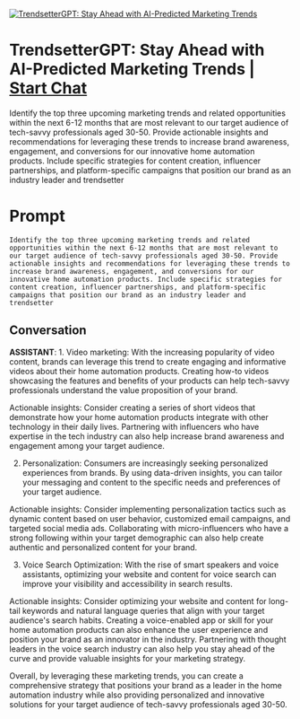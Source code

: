 
[![TrendsetterGPT: Stay Ahead with AI-Predicted Marketing Trends](https://flow-prompt-covers.s3.us-west-1.amazonaws.com/icon/minimalist/mini_3.png)](https://gptcall.net/chat.html?data=%7B%22contact%22%3A%7B%22id%22%3A%22DuKVNlBynUckd3TwIJtie%22%2C%22flow%22%3Atrue%7D%7D)
# TrendsetterGPT: Stay Ahead with AI-Predicted Marketing Trends | [Start Chat](https://gptcall.net/chat.html?data=%7B%22contact%22%3A%7B%22id%22%3A%22DuKVNlBynUckd3TwIJtie%22%2C%22flow%22%3Atrue%7D%7D)
Identify the top three upcoming marketing trends and related opportunities within the next 6-12 months that are most relevant to our target audience of tech-savvy professionals aged 30-50. Provide actionable insights and recommendations for leveraging these trends to increase brand awareness, engagement, and conversions for our innovative home automation products. Include specific strategies for content creation, influencer partnerships, and platform-specific campaigns that position our brand as an industry leader and trendsetter

# Prompt

```
Identify the top three upcoming marketing trends and related opportunities within the next 6-12 months that are most relevant to our target audience of tech-savvy professionals aged 30-50. Provide actionable insights and recommendations for leveraging these trends to increase brand awareness, engagement, and conversions for our innovative home automation products. Include specific strategies for content creation, influencer partnerships, and platform-specific campaigns that position our brand as an industry leader and trendsetter
```

## Conversation

**ASSISTANT**: 1. Video marketing: With the increasing popularity of video content, brands can leverage this trend to create engaging and informative videos about their home automation products. Creating how-to videos showcasing the features and benefits of your products can help tech-savvy professionals understand the value proposition of your brand.



Actionable insights: Consider creating a series of short videos that demonstrate how your home automation products integrate with other technology in their daily lives. Partnering with influencers who have expertise in the tech industry can also help increase brand awareness and engagement among your target audience.



2. Personalization: Consumers are increasingly seeking personalized experiences from brands. By using data-driven insights, you can tailor your messaging and content to the specific needs and preferences of your target audience.



Actionable insights: Consider implementing personalization tactics such as dynamic content based on user behavior, customized email campaigns, and targeted social media ads. Collaborating with micro-influencers who have a strong following within your target demographic can also help create authentic and personalized content for your brand.



3. Voice Search Optimization: With the rise of smart speakers and voice assistants, optimizing your website and content for voice search can improve your visibility and accessibility in search results.



Actionable insights: Consider optimizing your website and content for long-tail keywords and natural language queries that align with your target audience's search habits. Creating a voice-enabled app or skill for your home automation products can also enhance the user experience and position your brand as an innovator in the industry. Partnering with thought leaders in the voice search industry can also help you stay ahead of the curve and provide valuable insights for your marketing strategy.



Overall, by leveraging these marketing trends, you can create a comprehensive strategy that positions your brand as a leader in the home automation industry while also providing personalized and innovative solutions for your target audience of tech-savvy professionals aged 30-50.


